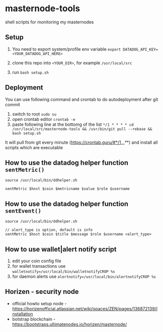 # masternode-tools

shell scripts for monitoring my masternodes

## Setup

1. You need to export system/profile env variable
   `export DATADOG_API_KEY=<YOUR_DATADOG_API_HERE>`

2. clone this repo into `<YOUR_DIR>`, for example `/usr/local/src`
3. run `bash setup.sh`

## Deployment

You can use following command and crontab to do autodeployment after git commit

1. switch to root `sudo su`
2. open crontab editor `crontab -e`
3. paste following line at the bottomg of the list `*/1 * * * * cd /usr/local/src/masternode-tools && /usr/bin/git pull --rebase && bash setup.sh`

It will pull from git every minute (https://crontab.guru/#*/1_*_*_*_*) and install all scripts which are executable

## How to use the datadog helper function `sentMetric()`

```
source /usr/local/bin/ddhelper.sh

sentMetric $host $coin $metricname $value $role $username
```

## How to use the datadog helper function `sentEvent()`

```
source /usr/local/bin/ddhelper.sh

// alert_type is option, default is info
sentMetric $host $coin $title $message $role $username <alert_type>
```

## How to use wallet|alert notify script

1. edit your coin config file
2. for wallet transactions use
   `walletnotify=/usr/local/bin/walletnotifyCROP %s`
3. for daemon alerts use
   `alertnotify=/usr/local/bin/alertnotifyCROP %s`

## Horizen - security node

- official howto setup node - https://horizenofficial.atlassian.net/wiki/spaces/ZEN/pages/136872139/Installation
- botstrap blockchain - https://bootstraps.ultimatenodes.io/horizen/masternode/
